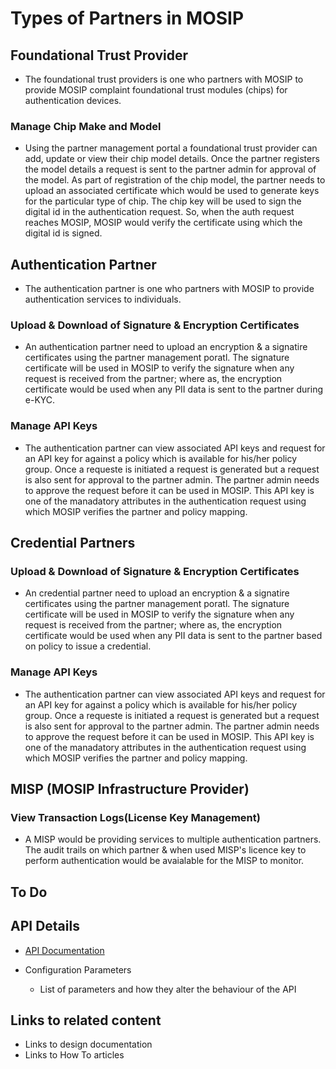 
# Types of Partners in MOSIP

## Foundational Trust Provider
* The foundational trust providers is one who partners with MOSIP to provide MOSIP complaint foundational trust modules (chips) for authentication devices.
### Manage Chip Make and Model
* Using the partner management portal a foundational trust provider can add, update or view their chip model details. Once the partner registers the model details a request is sent to the partner admin for approval of the model. As part of registration of the chip model, the partner needs to upload an associated certificate which would be used to generate keys for the particular type of chip.
The chip key will be used to sign the digital id in the authentication request. So, when the auth request reaches MOSIP, MOSIP would verify the certificate using which the digital id is signed.

## Authentication Partner
* The authentication partner is one who partners with MOSIP to provide authentication services to individuals.
### Upload & Download of Signature & Encryption Certificates
* An authentication partner need to upload an encryption & a signatire certificates using the partner management poratl. The signature certificate will be used in MOSIP to verify the signature when any request is received from the partner; where as, the encryption certificate would be used when any PII data is sent to the partner during e-KYC.

### Manage API Keys
* The authentication partner can view associated API keys and request for an API key for against a policy which is available for his/her policy group. Once a requeste is initiated a request is generated but a request is also sent for approval to the partner admin. The partner admin needs to approve the request before it can be used in MOSIP. This API key is one of the manadatory attributes in the authentication request using which MOSIP verifies the partner and policy mapping.

## Credential Partners
### Upload & Download of Signature & Encryption Certificates
* An credential partner need to upload an encryption & a signatire certificates using the partner management poratl. The signature certificate will be used in MOSIP to verify the signature when any request is received from the partner; where as, the encryption certificate would be used when any PII data is sent to the partner based on policy to issue a credential.

### Manage API Keys
* The authentication partner can view associated API keys and request for an API key for against a policy which is available for his/her policy group. Once a requeste is initiated a request is generated but a request is also sent for approval to the partner admin. The partner admin needs to approve the request before it can be used in MOSIP. This API key is one of the manadatory attributes in the authentication request using which MOSIP verifies the partner and policy mapping.

## MISP (MOSIP Infrastructure Provider)
### View Transaction Logs(License Key Management)
* A MISP would be providing services to multiple authentication partners. The audit trails on which partner & when used MISP's licence key to perform authentication would be avaialable for the MISP to monitor.

## To Do
## API Details
 * [API Documentation](PMS-API-Documentation.md)

* Configuration Parameters
    * List of parameters and how they alter the behaviour of the API

## Links to related content
* Links to design documentation
* Links to How To articles
